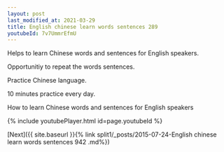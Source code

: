 ```yaml
---
layout: post
last_modified_at: 2021-03-29
title: English chinese learn words sentences 289 
youtubeId: 7v7UmmrEfmU
---
```

 
 
Helps to learn Chinese words and sentences for English speakers.

Opportunitiy to repeat the words sentences. 

Practice Chinese language. 
 
10 minutes practice every day. 
 
How to learn Chinese words and sentences for English speakers 
 
{% include youtubePlayer.html id=page.youtubeId %}
 
 
[Next]({{ site.baseurl }}{% link  split1/_posts/2015-07-24-English chinese learn words sentences 942 .md%})
 
